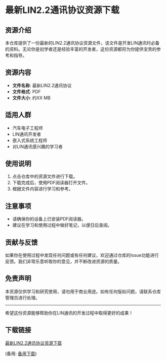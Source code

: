 # 最新LIN2.2通讯协议资源下载

## 资源介绍

本仓库提供了一份最新的LIN2.2通讯协议资源文件，该文件是开发LIN通讯时必备的资料。无论你是初学者还是经验丰富的开发者，这份资源都将为你提供宝贵的参考和指导。

## 资源内容

- **文件名称**: 最新LIN2.2通讯协议
- **文件格式**: PDF
- **文件大小**: 约XX MB

## 适用人群

- 汽车电子工程师
- LIN通讯开发者
- 嵌入式系统工程师
- 对LIN通讯感兴趣的学习者

## 使用说明

1. 点击仓库中的资源文件进行下载。
2. 下载完成后，使用PDF阅读器打开文件。
3. 根据文件内容进行学习和参考。

## 注意事项

- 请确保你的设备上已安装PDF阅读器。
- 建议在学习和使用过程中做好笔记，以便日后查阅。

## 贡献与反馈

如果你在使用过程中发现任何问题或有任何建议，欢迎通过仓库的Issue功能进行反馈。我们非常乐意听取你的意见，并不断改进资源的质量。

## 免责声明

本资源仅供学习和研究使用，请勿用于商业用途。如有任何版权问题，请联系仓库管理员进行处理。

---

希望这份资源能够帮助你在LIN通讯的开发过程中取得更好的成果！

## 下载链接
[最新LIN2.2通讯协议资源下载](https://pan.quark.cn/s/0050a5a28463) 

(备用: [备用下载](https://pan.baidu.com/s/19Fyl8j0RyTJS8PsZs2pThg?pwd=ipuf))
